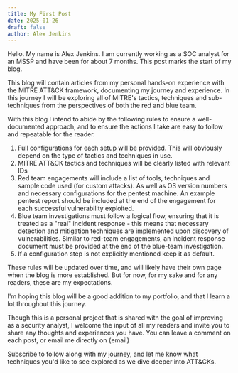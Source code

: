 ```yaml
---
title: My First Post
date: 2025-01-26
draft: false
author: Alex Jenkins
---
```


Hello. My name is Alex Jenkins. I am currently working as a SOC analyst for an MSSP and have been for about 7 months. This post marks the start of my blog. 

This blog will contain articles from my personal hands-on experience with the MITRE ATT&CK framework, documenting my journey and experience. In this journey I will be exploring all of MITRE's tactics, techniques and sub-techniques from the perspectives of both the red and blue team.

With this blog I intend to abide by the following rules to ensure a well-documented approach, and to ensure the actions I take are easy to follow and repeatable for the reader.

1. Full configurations for each setup will be provided. This will obviously depend on the type of tactics and techniques in use.
2. MITRE ATT&CK tactics and techniques will be clearly listed with relevant IDs
3. Red team engagements will include a list of tools, techniques and sample code used (for custom attacks). As well as OS version numbers and necessary configurations for the pentest machine. An example pentest report should be included at the end of the engagement for each successful vulnerability exploited.
4. Blue team investigations must follow a logical flow, ensuring that it is treated as a "real" incident response - this means that necessary detection and mitigation techniques are implemented upon discovery of vulnerabilities. Similar to red-team engagements, an incident response document must be provided at the end of the blue-team investigation.
5. If a configuration step is not explicitly mentioned keep it as default.

These rules will be updated over time, and will likely have their own page when the blog is more established. But for now, for my sake and for any readers, these are my expectations.

I'm hoping this blog will be a good addition to my portfolio, and that I learn a lot throughout this journey.

Though this is a personal project that is shared with the goal of improving as a security analyst, I welcome the input of all my readers and invite you to share any thoughts and experiences you have. You can leave a comment on each post, or email me directly on {email}

Subscribe to follow along with my journey, and let me know what techniques you'd like to see explored as we dive deeper into ATT&CKs.